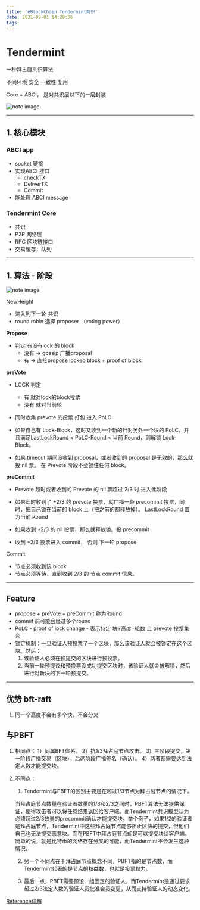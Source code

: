 ```yaml
---
title: '#BlockChain Tendermint共识'
date: 2021-09-01 14:29:56
tags:
---
```

# Tendermint 

一种拜占庭共识算法

不同环境 安全 一致性 复用

Core + ABCI， 是对共识层以下的一层封装

![note image](https://pic3.zhimg.com/80/v2-ce91a17d2eaf8c6a472c404663006b7e_1440w.jpg)

---
## 1. 核心模块
### ABCI app
- socket 链接
- 实现ABCI 接口
    - checkTX
    - DeliverTX
    - Commit
- 能处理 ABCI message

### Tendermint Core
- 共识
- P2P 网络层
- RPC 区块链接口
- 交易缓存，队列

---


## 1. 算法 - 阶段

![note image](https://pic1.zhimg.com/80/v2-ebcaa425624856f3b88109e24baf5a20_1440w.jpg)

NewHeight
- 进入到下一轮 共识
- round robin 选择 proposer （voting power）

**Propose**
- 判定 有没有lock 的 block
    - 没有 -> gossip 广播proposal
    - 有 -> 直接propose locked block + proof of block

**preVote**
- LOCK 判定
    - 有 就对lock的block投票
    - 没有 就对当前轮
- 同时收集 prevote 的投票 打包 进入 PoLC

- 如果自己有 Lock-Block，这时又收到一个新的针对另外一个块的 PoLC，并且满足LastLockRound < PoLC-Round < 当前 Round，则解锁 Lock-Block。 

- 如果 timeout 期间没收到 proposal，或者收到的 proposal 是无效的，那么就投 nil 票。
在 Prevote 阶段不会锁住任何 block。

**preCommit**
- Prevote 超时或者收到的 Prevote 的 nil 票超过 2/3 时 进入此阶段

- 如果此时收到了 +2/3 的 prevote 投票，就广播一条 precommit 投票，同时，把自己锁在当前的 block 上（把之前的都释放掉）。 LastLockRound 置为当前 Round

- 如果收到 +2/3 的 nil 投票，那么就释放锁。投 precommit
- 收到 +2/3 投票进入 commit， 否则 下一轮 propose

Commit
- 节点必须收到该 block
- 节点必须等待，直到收到 2/3 的 节点 commit 信息。

---
## Feature

- propose + preVote + preCommit 称为Round
- commit 前可能会经过多个round
- PoLC - proof of lock change - 表示特定 块+高度+轮数 上 prevote 投票集合
- 锁定机制：一旦验证人预投票了一个区块，那么该验证人就会被锁定在这个区块。然后：
    1. 该验证人必须在预提交的区块进行预投票。
    2. 当前一轮预提议和预投票没成功提交区块时，该验证人就会被解锁，然后进行对新块的下一轮预提交。

---
## 优势 bft-raft
1. 同一个高度不会有多个快，不会分叉

## 与PBFT
1. 相同点：
 1）同属BFT体系。
 2）抗1/3拜占庭节点攻击。
 3）三阶段提交，第一阶段广播交易（区块），后两阶段广播签名（确认）。
 4）两者都需要达到法定人数才能提交块。

2. 不同点：
    1. Tendermint与PBFT的区别主要是在超过1/3节点为拜占庭节点的情况下。

    当拜占庭节点数量在验证者数量的1/3和2/3之间时，PBFT算法无法提供保证，使得攻击者可以将任意结果返回给客户端。而Tendermint共识模型认为必须超过2/3数量的precommit确认才能提交块。举个例子，如果1/2的验证者是拜占庭节点，Tendermint中这些拜占庭节点能够阻止区块的提交，但他们自己也无法提交恶意块。而在PBFT中拜占庭节点却是可以提交块给客户端。
    简单的说，就是比特币的网络存在分叉的可能，而Tendermint不会发生这种情况。

    2. 另一个不同点在于拜占庭节点概念不同，PBFT指的是节点数，而Tendermint代表的是节点的权益数，也就是投票权力。

    3. 最后一点，PBFT需要预设一组固定的验证人，而Tendermint是通过要求超过2/3法定人数的验证人员批准会员变更，从而支持验证人的动态变化。


[Reference详解](https://cloud.tencent.com/developer/article/1446865)



